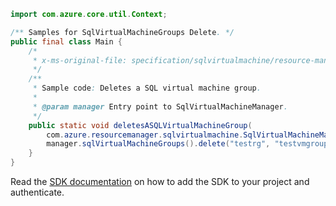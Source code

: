 ```java
import com.azure.core.util.Context;

/** Samples for SqlVirtualMachineGroups Delete. */
public final class Main {
    /*
     * x-ms-original-file: specification/sqlvirtualmachine/resource-manager/Microsoft.SqlVirtualMachine/preview/2021-11-01-preview/examples/DeleteSqlVirtualMachineGroup.json
     */
    /**
     * Sample code: Deletes a SQL virtual machine group.
     *
     * @param manager Entry point to SqlVirtualMachineManager.
     */
    public static void deletesASQLVirtualMachineGroup(
        com.azure.resourcemanager.sqlvirtualmachine.SqlVirtualMachineManager manager) {
        manager.sqlVirtualMachineGroups().delete("testrg", "testvmgroup", Context.NONE);
    }
}
```

Read the [SDK documentation](https://github.com/Azure/azure-sdk-for-java/blob/azure-resourcemanager-sqlvirtualmachine_1.0.0-beta.2/sdk/sqlvirtualmachine/azure-resourcemanager-sqlvirtualmachine/README.md) on how to add the SDK to your project and authenticate.
